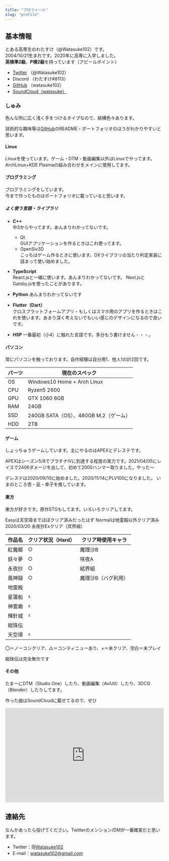 ```yaml
---
title: "プロフィール"
slug: "profile"
---
```


## 基本情報

とある高専生のわたすけ（@Watasuke102）です。  
2004/10/21生まれです。2020年に高専に入学しました。  
**英検準2級**、**P検2級**を持っています（アピールポイント）

* [Twitter](https://twitter.com/watasuke102) （@Watasuke102）
* Discord （わたすけ#8113）
* [GitHub](https://github.com/watasuke102) （watasuke102）
* [SoundCloud（watasuke）](https://soundcloud.com/watasuke)


### しゅみ

色んな所に広く浅く手をつけるタイプなので、結構色々あります。

技術的な趣味等は[GitHub](https://github.com/watasuke102)のREADME・ポートフォリオのほうがわかりやすいと思います。

#### Linux

Linuxを使っています。ゲーム・DTM・動画編集以外はLinuxでやってます。  
ArchLinux+KDE Plasmaの組み合わせをメインに使用してます。

#### プログラミング

プログラミングをしています。  
今まで作ったものはポートフォリオに載っていると思います。

##### よく使う言語・ライブラリ

- **C++**  
    中3からやってます。あんまりわかってないです。
  - Qt  
    GUIアプリケーションを作るときはこれ使ってます。
  - OpenSiv3D  
    こっちはゲーム作るときに使います。DXライブラリの当たり判定実装に詰まって使い始めました。

- **TypeScript**  
  React.jsと一緒に使います。あんまりわかってないです。
  Next.jsとGatsby.jsを使ったことがあります。

- **Python**
  あんまりわかってないです

- **Flutter（Dart）**  
    クロスプラットフォームアプリ・もしくはスマホ用のアプリを作るときはこれを使います。あまり深く考えないでもいい感じのデザインになるので良いです。  

* **HSP**
    一番最初（小4）に触れた言語です。多分もう書けません・・・。

#### **パソコン**

常にパソコンを触っております。自作経験は自分用1、他人1の計2回です。

| パーツ | 現在のスペック |
| --- | --- |
| OS | Windows10 Home + Arch Linux |
| CPU | Ryzen5 2600 |
| GPU | GTX 1060 6GB |
| RAM | 24GB |
| SSD | 240GB SATA（OS）、480GB M.2（ゲーム） |
| HDD | 2TB |


#### ゲーム

しょっちゅうゲームしています。主にやるのはAPEXとデレステです。

APEXはシーズン5/8でプラチナIVに到達する程度の実力です。2021/04/05にレイスで2406ダメージを出して、初めて2000ハンマー取りました。やった～

デレステは2020/09/10に始めました。2020/11/14にPLV100になりました。
いまのところ杏・凪・幸子を推しています。

#### **東方**

東方が好きです。原作STGもしてます。いろいろクリアしてます。

Easyは天空璋までほぼクリア済みだったはず
Normalは地霊殿以外クリア済み
2020/03/20 永夜抄Exクリア（冥界組）


| 作品名 | クリア状況（**Hard**） | クリア時使用キャラ |
| --- | --- | --- |
| 紅魔郷 | ○ | 魔理沙B             |
| 妖々夢 | ○ | 咲夜A               |
| 永夜抄 | ○ | 結界組              |
| 風神録 | ○ | 魔理沙B（バグ利用） |
| 地霊殿 |    |                     |
| 星蓮船 | ☓ |                     |
| 神霊廟 | ☓ |                     |
| 輝針城 | ☓ |                     |
| 紺珠伝 |    |                     |
| 天空璋 | ☓ |                     |
〇＝ノーコンクリア、△＝コンティニューあり、×＝未クリア、空白＝未プレイ

紺珠伝は完全無欠です


#### その他

たまーにDTM（Studio One）したり、動画編集（AviUtl）したり、3DCG（Blender）したりしてます。

作った曲はSoundCloudに載せてるので、ぜひ
<iframe src="https://w.soundcloud.com/player/?url=https%3A//api.soundcloud.com/playlists/1008232588&amp;color=%23ff5500&amp;auto_play=false&amp;hide_related=false&amp;show_comments=true&amp;show_user=true&amp;show_reposts=false&amp;show_teaser=true&amp;visual=true" width="100%" height="300px" frameborder="no" scrolling="no"><span data-mce-type="bookmark" style="display: inline-block; width: 0px; overflow: hidden; line-height: 0;" class="mce_SELRES_start">﻿</span></iframe>

## 連絡先

なんかあったら投げてください。Twitterのメンション/DMが一番確実だと思います。

* Twitter：[@Watasuke102](https://twitter.com/Watasuke102)
* E-mail：[watasuke102@gmail.com](mailto:watasuke102@gmail.com)
